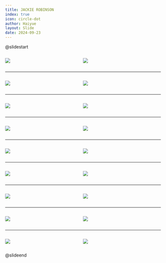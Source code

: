 ```yaml
---
title: JACKIE ROBINSON
index: true
icon: circle-dot
author: Haiyue
layout: Slide
date: 2024-09-23
---
```

 
@slidestart

<div style="display:flex">
<div style="flex:1">

![](/reading/english/Level-Q/JACKIE%20ROBINSON/001.webp)
</div>
<div style="flex:1">

![](/reading/english/Level-Q/JACKIE%20ROBINSON/002.webp)
</div>
</div>

---

<div style="display:flex">
<div style="flex:1">

![](/reading/english/Level-Q/JACKIE%20ROBINSON/003.webp)
</div>
<div style="flex:1">

![](/reading/english/Level-Q/JACKIE%20ROBINSON/004.webp)
</div>
</div>

---

<div style="display:flex">
<div style="flex:1">

![](/reading/english/Level-Q/JACKIE%20ROBINSON/005.webp)
</div>
<div style="flex:1">

![](/reading/english/Level-Q/JACKIE%20ROBINSON/006.webp)
</div>
</div>

---

<div style="display:flex">
<div style="flex:1">

![](/reading/english/Level-Q/JACKIE%20ROBINSON/007.webp)
</div>
<div style="flex:1">

![](/reading/english/Level-Q/JACKIE%20ROBINSON/008.webp)
</div>
</div>

---

<div style="display:flex">
<div style="flex:1">

![](/reading/english/Level-Q/JACKIE%20ROBINSON/009.webp)
</div>
<div style="flex:1">

![](/reading/english/Level-Q/JACKIE%20ROBINSON/010.webp)
</div>
</div>

---

<div style="display:flex">
<div style="flex:1">

![](/reading/english/Level-Q/JACKIE%20ROBINSON/011.webp)
</div>
<div style="flex:1">

![](/reading/english/Level-Q/JACKIE%20ROBINSON/012.webp)
</div>
</div>

---

<div style="display:flex">
<div style="flex:1">

![](/reading/english/Level-Q/JACKIE%20ROBINSON/013.webp)
</div>
<div style="flex:1">

![](/reading/english/Level-Q/JACKIE%20ROBINSON/014.webp)
</div>
</div>

---

<div style="display:flex">
<div style="flex:1">

![](/reading/english/Level-Q/JACKIE%20ROBINSON/015.webp)
</div>
<div style="flex:1">

![](/reading/english/Level-Q/JACKIE%20ROBINSON/016.webp)
</div>
</div>

---

<div style="display:flex">
<div style="flex:1">

![](/reading/english/Level-Q/JACKIE%20ROBINSON/017.webp)
</div>
<div style="flex:1">

![](/reading/english/Level-Q/JACKIE%20ROBINSON/018.webp)
</div>
</div>

@slideend